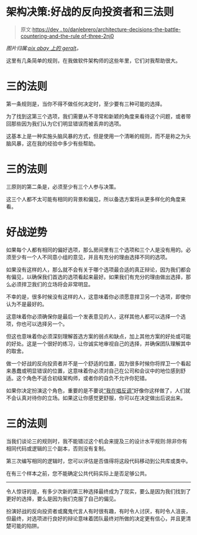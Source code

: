 # 架构决策:好战的反向投资者和三法则

> 原文:[https://dev . to/danlebrero/architecture-decisions-the-battle-countering-and-the-rule of-three-2nj0](https://dev.to/danlebrero/architecture-decisions-the-belligerent-contrarian-and-the-rule-of-three-2nj0)

*图片归属:[pix abay 上的 geralt](https://pixabay.com/illustrations/stairs-silhouettes-human-upward-70509/)。*

这里有几条简单的规则，在我做软件架构师的这些年里，它们对我帮助很大。

# [](#the-rule-of-three)三的法则

第一条规则是，当你不得不做任何决定时，至少要有三种可能的选择。

为了找到这第三个选项，我们需要从不寻常和新颖的角度来看待这个问题，或者带回那些因为我们认为它们明显错误而被丢弃的选项。

这基本上是一种实施头脑风暴的方式，但是使用一个清晰的规则，而不是称之为头脑风暴，这在我的经验中多少有些帮助。

# [](#the-rule-of-three)三的法则

三原则的第二条是，必须至少有三个人参与决策。

这三个人都不太可能有相同的背景和偏见，所以备选方案将从更多样化的角度来看。

# [](#the-belligerent-contrarian)好战逆势

如果每个人都有相同的偏好选项，那么房间里有三个选项和三个人是没有用的。必须至少有一个人不同意小组的意见，并且有充分的理由选择不同的选项。

如果没有这样的人，那么就不会有关于哪个选项最合适的真正辩论，因为我们都会有偏见，以确保我们首选的选项看起来最好。如果我们有充分的理由做出选择，那么必须捍卫我们的立场将会非常明显。

不幸的是，很多时候没有这样的人，这意味着你必须愿意捍卫另一个选项，即使你认为不是最好的。

这意味着你必须确保你是最后一个发表意见的人，这样其他人都可以选择一个选项，你也可以选择另一个。

但这也意味着你必须深刻理解首选方案的弱点和缺点，加上其他方案的好处或可能的好处。这是一个很好的练习，让你诚实地审视自己的选择，并确保团队理解其中的取舍。

做一个好战的反向投资者并不是一个舒适的位置，因为很多时候你将捍卫一个看起来愚蠢或明显错误的位置，这意味着你必须对自己在公司和会议中的地位感到舒适。这个角色不适合初级架构师，或者你的自负不允许你犯错。

如果你决定扮演这个角色，重要的是不要说[“我在唱反调”](https://en.wikipedia.org/wiki/Devil's_advocate)好像你这样做了，人们就不会认真对待你的立场。如果这让你感觉更舒服，你可以在决定做出后说出来。

# [](#the-rule-of-three)三的法则

当我们谈论三的规则时，我不能错过这个机会来提及三的设计水平规则:除非你有相同代码或逻辑的三个副本，否则没有复制。

第三次编写相同的逻辑时，您可以评估是否值得将这段代码移动到公共库或类中。

在有三个样本之前，您不能确定公共代码实际上是否足够公共。

* * *

令人惊讶的是，有多少次新的第三种选择最终成为了现实，要么是因为我们找到了更好的选择，要么是因为我们克服了自己的偏见。

扮演好战的反向投资者或魔鬼代言人有时很有趣，有时令人讨厌，有时令人沮丧，但最终，对选项进行良好的辩论意味着团队最终对所做的决定更有信心，并且更清楚可能的陷阱。